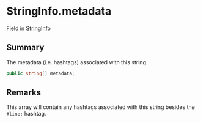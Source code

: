 # StringInfo.metadata

Field in [StringInfo](/api/csharp/yarn.compiler.stringinfo.md)

## Summary


The metadata (i.e. hashtags) associated with this string.


```csharp
public string[] metadata;
```

## Remarks


This array will contain any hashtags associated with this
string besides the  <code>#line:</code>  hashtag.



